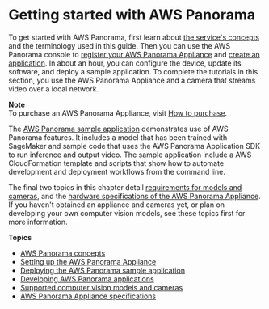 # Getting started with AWS Panorama<a name="panorama-gettingstarted"></a>

To get started with AWS Panorama, first learn about [the service's concepts](gettingstarted-concepts.md) and the terminology used in this guide\. Then you can use the AWS Panorama console to [register your AWS Panorama Appliance](gettingstarted-setup.md) and [create an application](gettingstarted-deploy.md)\. In about an hour, you can configure the device, update its software, and deploy a sample application\. To complete the tutorials in this section, you use the AWS Panorama Appliance and a camera that streams video over a local network\.

**Note**  
To purchase an AWS Panorama Appliance, visit [How to purchase](https://aws.amazon.com/panorama/appliance/purchase/)\.

The [AWS Panorama sample application](gettingstarted-sample.md) demonstrates use of AWS Panorama features\. It includes a model that has been trained with SageMaker and sample code that uses the AWS Panorama Application SDK to run inference and output video\. The sample application include a AWS CloudFormation template and scripts that show how to automate development and deployment workflows from the command line\.

The final two topics in this chapter detail [requirements for models and cameras](gettingstarted-compatibility.md), and the [hardware specifications of the AWS Panorama Appliance](gettingstarted-hardware.md)\. If you haven't obtained an appliance and cameras yet, or plan on developing your own computer vision models, see these topics first for more information\.

**Topics**
+ [AWS Panorama concepts](gettingstarted-concepts.md)
+ [Setting up the AWS Panorama Appliance](gettingstarted-setup.md)
+ [Deploying the AWS Panorama sample application](gettingstarted-deploy.md)
+ [Developing AWS Panorama applications](gettingstarted-sample.md)
+ [Supported computer vision models and cameras](gettingstarted-compatibility.md)
+ [AWS Panorama Appliance specifications](gettingstarted-hardware.md)